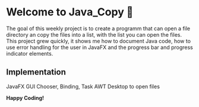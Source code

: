# Welcome to Java_Copy 🎉

The goal of this weekly project is to create a programm that can open a file directory an copy the files into a list, with the list you can open the files.
This project grew quickly, it shows me how to document Java code, how to use error handling for the user in JavaFX and the progress bar and progress indicator elements.

## Implementation
JavaFX GUI
Chooser, Binding, Task
AWT Desktop to open files

**Happy Coding!** 
